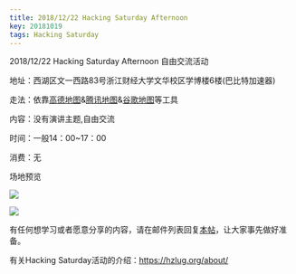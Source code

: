 ```yaml
---
title: 2018/12/22 Hacking Saturday Afternoon
key: 20181019
tags: Hacking Saturday
---
```

2018/12/22 Hacking Saturday Afternoon 自由交流活动

<!--more-->

地址：西湖区文一西路83号浙江财经大学文华校区学博楼6楼(巴比特加速器)

走法：依靠[高德地图](http://f.amap.com/39c1P_04A6iNU)&[腾讯地图](https://router.map.qq.com/short?l=b3b414c823e0d6f5adf433e6db5fee61)&[谷歌地图](https://goo.gl/maps/aD41JBYvYN82)等工具

内容：没有演讲主题,自由交流

时间：一般14：00~17：00

消费：无

场地预览

![](https://ww1.sinaimg.cn/large/007iUjdily1fycymkb21sj31400u01kz.jpg)

![](https://ww1.sinaimg.cn/large/007iUjdily1fycynkd91cj31400u0b2b.jpg)

有任何想学习或者愿意分享的内容，请在邮件列表回复[本帖](https://groups.google.com/forum/#!topic/hzlug/X-UK0tiw1_s)，让大家事先做好准备。

有关Hacking Saturday活动的介绍：https://hzlug.org/about/